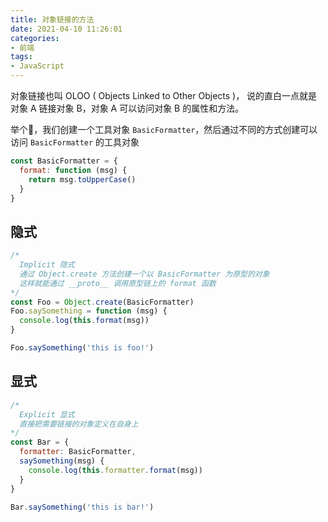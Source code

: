 ```yaml
---
title: 对象链接的方法
date: 2021-04-10 11:26:01
categories: 
- 前端
tags:
- JavaScript
---
```

对象链接也叫 OLOO ( Objects Linked to Other Objects )， 说的直白一点就是对象 A 链接对象 B，对象 A 可以访问对象 B 的属性和方法。

举个🌰，我们创建一个工具对象 `BasicFormatter`，然后通过不同的方式创建可以访问 `BasicFormatter` 的工具对象

```javascript
const BasicFormatter = {
  format: function (msg) {
    return msg.toUpperCase()
  }
}
```

## 隐式

```javascript
/* 
  Implicit 隐式
  通过 Object.create 方法创建一个以 BasicFormatter 为原型的对象
  这样就能通过 __proto__ 调用原型链上的 format 函数 
*/
const Foo = Object.create(BasicFormatter)
Foo.saySomething = function (msg) {
  console.log(this.format(msg))
}

Foo.saySomething('this is foo!')
```

## 显式

```javascript
/* 
  Explicit 显式
  直接把需要链接的对象定义在自身上
*/
const Bar = {
  formatter: BasicFormatter,
  saySomething(msg) {
    console.log(this.formatter.format(msg))
  }
}

Bar.saySomething('this is bar!')
```

